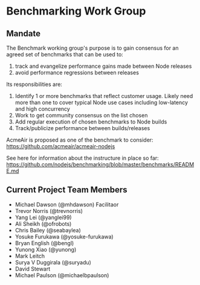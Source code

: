 # Benchmarking Work Group

## Mandate

The Benchmark working group's purpose is to gain consensus for an agreed set of benchmarks that can be used to:

1. track and evangelize performance gains made between Node releases
2. avoid performance regressions between releases

Its responsibilities are:

1. Identify 1 or more benchmarks that reflect customer usage.  Likely need more than one to cover typical Node use cases including low-latency and high concurrency
2. Work to get community consensus on the list chosen
3. Add regular execution of chosen benchmarks to Node builds
4. Track/publicize performance between builds/releases


AcmeAir is proposed as one of the benchmark to consider: https://github.com/acmeair/acmeair-nodejs

See here for information about the instructure in place so far:
https://github.com/nodejs/benchmarking/blob/master/benchmarks/README.md

## Current Project Team Members
  + Michael Dawson (@mhdawson) Facilitaor 
  + Trevor Norris (@trevnorris)
  + Yang Lei (@yanglei99)
  + Ali Sheikh (@ofrobots)
  + Chris Bailey (@seabaylea)
  + Yosuke Furukawa (@yosuke-furukawa)
  + Bryan English (@bengl)
  + Yunong Xiao (@yunong)
  + Mark Leitch
  + Surya V Duggirala (@suryadu)
  + David Stewart
  + Michael Paulson (@michaelbpaulson)
